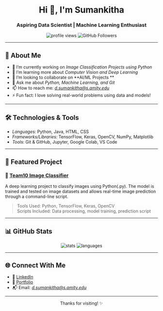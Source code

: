 <h1 align="center">Hi 👋, I'm Sumankitha </h1>
<h3 align="center">Aspiring Data Scientist | Machine Learning Enthusiast</h3>

<p align="center">
  <img src="https://komarev.com/ghpvc/?username=sumankitha&label=Profile%20views&color=0e75b6&style=flat" alt="profile views" />
  <img src="https://img.shields.io/github/followers/sumankitha?label=Followers&style=social" alt="GitHub Followers" />
</p>

---

## 📖 About Me

- 🔭 I’m currently working on *Image Classification Projects using Python*
- 🌱 I’m learning more about *Computer Vision and Deep Learning*
- 👯 I’m looking to collaborate on **AI/ML Projects **
- 💬 Ask me about *Python, Machine Learning, and Git*
- 📫 How to reach me: *d.sumankitha@s.amity.edu*
- ⚡ Fun fact: I love solving real-world problems using data and models!

---

## 🛠 Technologies & Tools

- *Languages:* Python, Java, HTML, CSS
- *Frameworks/Libraries:* TensorFlow, Keras, OpenCV, NumPy, Matplotlib
- *Tools:* Git & GitHub, Jupyter, Google Colab, VS Code

---

## 📌 Featured Project

### 🔹 [Team10 Image Classifier](https://github.com/sumankitha/Team10_image_classifier)

A deep learning project to classify images using Python(.py). The model is trained and tested on image datasets and allows real-time image prediction through a command-line script.

> Tools Used: Python, TensorFlow, Keras, OpenCV  
> Scripts Included: Data processing, model training, prediction script  

---

## 📊 GitHub Stats

<p align="center">
  <img src="https://github-readme-stats.vercel.app/api?username=sumankitha&show_icons=true&theme=tokyonight" alt="stats" />
  <img src="https://github-readme-stats.vercel.app/api/top-langs/?username=sumankitha&layout=compact&theme=tokyonight" alt="languages" />
</p>

---

## 🌐 Connect With Me

- 💼 [LinkedIn](https://www.linkedin.com/in/your-link)
- 📁 [Portfolio](https://your-portfolio-link.com) 
- 📬 Email: *d.sumankitha@s.amity.edu*

---

<p align="center">Thanks for visiting! ✨</p>

